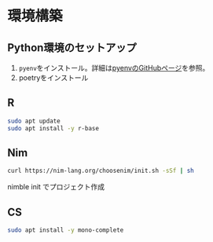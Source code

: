 # 環境構築

## Python環境のセットアップ

1. `pyenv`をインストール。詳細は[pyenvのGitHubページ](https://github.com/pyenv/pyenv)を参照。
2. poetryをインストール

## R

```bash
sudo apt update
sudo apt install -y r-base
```

## Nim

```bash
curl https://nim-lang.org/choosenim/init.sh -sSf | sh

```

nimble init でプロジェクト作成

## CS

```bash
sudo apt install -y mono-complete
```
